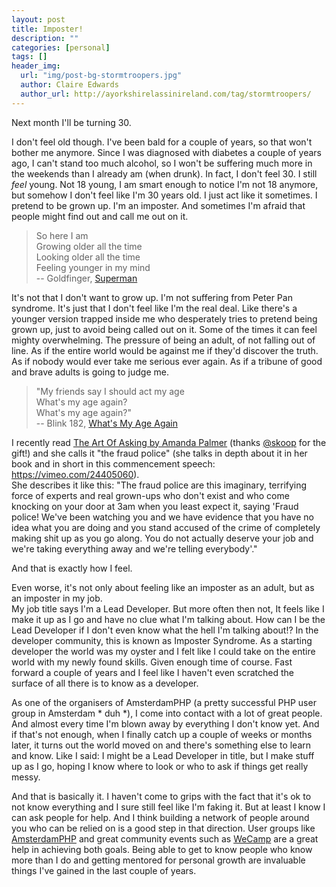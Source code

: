 ```yaml
---
layout: post
title: Imposter!
description: ""
categories: [personal]
tags: []
header_img:
  url: "img/post-bg-stormtroopers.jpg"
  author: Claire Edwards
  author_url: http://ayorkshirelassinireland.com/tag/stormtroopers/
---
```

Next month I'll be turning 30.

I don't feel old though. I've been bald for a couple of years, so that won't bother me anymore. Since I was diagnosed with diabetes a couple of years ago, I can't stand too much alcohol, so I won't be suffering much more in the weekends than I already am (when drunk). In fact, I don't feel 30. I still _feel_ young. Not 18 young, I am smart enough to notice I'm not 18 anymore, but somehow I don't feel like I'm 30 years old. I just act like it sometimes. I pretend to be grown up. I'm an imposter.
And sometimes I'm afraid that people might find out and call me out on it.

> So here I am  
> Growing older all the time  
> Looking older all the time  
> Feeling younger in my mind  
> -- Goldfinger, [Superman](http://open.spotify.com/track/6cL7NCFSvqWrBH5r4mkvVV)

It's not that I don't want to grow up. I'm not suffering from Peter Pan syndrome. It's just that I don't feel like I'm the real deal. Like there's a younger version trapped inside me who desperately tries to pretend being grown up, just to avoid being called out on it. Some of the times it can feel mighty overwhelming. The pressure of being an adult, of not falling out of line. As if the entire world would be against me if they'd discover the truth. As if nobody would ever take me serious ever again. As if a tribune of good and brave adults is going to judge me.

> "My friends say I should act my age  
> What's my age again?  
> What's my age again?"  
> -- Blink 182, [What's My Age Again](http://open.spotify.com/track/1hWrl3T1kIH5b9zRHLfCOn)

I recently read [The Art Of Asking by Amanda Palmer](http://www.amazon.com/dp/1455581089) (thanks [@skoop](http://twitter.com/skoop) for the gift!) and she calls it "the fraud police" (she talks in depth about it in her book and in short in this commencement speech: https://vimeo.com/24405060).  
She describes it like this: "The fraud police are this imaginary, terrifying force of experts and real grown-ups who don't exist and who come knocking on your door at 3am when you least expect it, saying 'Fraud police! We've been watching you and we have evidence that you have no idea what you are doing and you stand accused of the crime of completely making shit up as you go along. You do not actually deserve your job and we're taking everything away and we're telling everybody'."

And that is exactly how I feel.

Even worse, it's not only about feeling like an imposter as an adult, but as an imposter in my job.  
My job title says I'm a Lead Developer. But more often then not, It feels like I make it up as I go and have no clue what I'm talking about. How can I be the Lead Developer if I don't even know what the hell I'm talking about!? In the developer community, this is known as Imposter Syndrome. As a starting developer the world was my oyster and I felt like I could take on the entire world with my newly found skills. Given enough time of course. Fast forward a couple of years and I feel like I haven't even scratched the surface of all there is to know as a developer.

As one of the organisers of AmsterdamPHP (a pretty successful PHP user group in Amsterdam * duh *), I come into contact with a lot of great people. And almost every time I'm blown away by everything I don't know yet. And if that's not enough, when I finally catch up a couple of weeks or months later, it turns out the world moved on and there's something else to learn and know. Like I said: I might be a Lead Developer in title, but I make stuff up as I go, hoping I know where to look or who to ask if things get really messy.

And that is basically it. I haven't come to grips with the fact that it's ok to not know everything and I sure still feel like I'm faking it. But at least I know I can ask people for help. And I think building a network of people around you who can be relied on is a good step in that direction. User groups like [AmsterdamPHP](http://www.amsterdamphp.nl) and great community events such as [WeCamp](http://www.weca.mp) are a great help in achieving both goals. Being able to get to know people who know more than I do and getting mentored for personal growth are invaluable things I've gained in the last couple of years.
